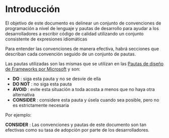 # Introducción

El objetivo de este documento es delinear un conjunto de convenciones de programación a nivel de lenguaje y pautas de desarrollo para ayudar a los desarrolladores a escribir código de calidad utilizando un conjunto consistente de expresiones idiomáticas

Para entender las convenciones de manera efectiva, habrá secciones que describan cada convención seguido de un conjunto de pautas.

Las pautas utilizadas son las mismas que se utilizan en las [Pautas de diseño de Frameworks por Microsoft]() y son: 

- **DO** : siga esta pauta y no se desvíe de ella
- **DO NOT** : no siga esta pauta
- **AVOID** : evite esta situación a toda acosta a menos que no haya otra alternativa
- **CONSIDER** : considere esta pauta y úsela cuando sea posible, pero no es estrictamente necesaria

Por ejemplo:

**CONSIDER** : Las convenciones y pautas de este documento son tan efectivas como su tasa de adopción por parte de los desarrolladores.
